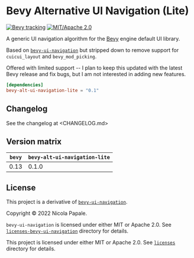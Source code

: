 # Bevy Alternative UI Navigation (Lite)

[![Bevy tracking](https://img.shields.io/badge/Bevy%20tracking-released%20version-lightblue)](https://github.com/bevyengine/bevy/blob/main/docs/plugins_guidelines.md#main-branch-tracking)
[![MIT/Apache 2.0](https://img.shields.io/badge/license-MIT%2FApache-blue.svg)](./LICENSE)

A generic UI navigation algorithm for the
[Bevy](https://github.com/bevyengine/bevy) engine default UI library.

Based on [`bevy-ui-navigation`](https://github.com/nicopap) but stripped down to remove support for `cuicui_layout` and `bevy_mod_picking`.

Offered with limited support -- I plan to keep this updated with the latest Bevy release and fix bugs, but I am not interested in adding new features.

```toml
[dependencies]
bevy-alt-ui-navigation-lite = "0.1"
```

## Changelog

See the changelog at <CHANGELOG.md>

## Version matrix

| `bevy` | `bevy-alt-ui-navigation-lite` |
|------|--------|
| 0.13 | 0.1.0  |

## License

This project is a derivative of [`bevy-ui-navigation`](https://github.com/nicopap/ui-navigation).

Copyright © 2022 Nicola Papale.

`bevy-ui-navigation` is licensed under either MIT or Apache 2.0. See
[`licenses-bevy-ui-navigation`](licenses-bevy-ui-navigation) directory for details.

This project is licensed under either MIT or Apache 2.0. See
[`licenses`](licenses) directory for details.
